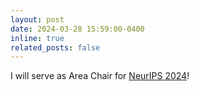 ```yaml
---
layout: post
date: 2024-03-28 15:59:00-0400
inline: true
related_posts: false
---
```


I will serve as Area Chair for <a href="https://neurips.cc">NeurIPS 2024</a>!
